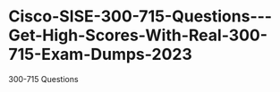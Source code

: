# Cisco-SISE-300-715-Questions---Get-High-Scores-With-Real-300-715-Exam-Dumps-2023
300-715 Questions

